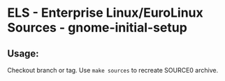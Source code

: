 # ELS - Enterprise Linux/EuroLinux Sources - gnome-initial-setup
 
## Usage:
  Checkout branch or tag. Use `make sources` to recreate  SOURCE0 archive.
